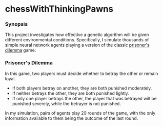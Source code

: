 # chessWithThinkingPawns

### Synopsis
This project investigates how effective a genetic algorithm will be given different environmental conditions. Specifically, I simulate thousands of simple neural network agents playing a version of the classic [prisoner's dilemma](https://www.investopedia.com/articles/investing/110513/utilizing-prisoners-dilemma-business-and-economy.asp) game. 


### Prisoner's Dilemma
In this game, two players must decide whether to betray the other or remain loyal.
- If both players betray on another, they are both punished moderately. 
- If neither betrays the other, they are both punished lightly. 
- If only one player betrays the other, the player that was betrayed will be punished severely, while the betrayer is not punished. 




In my simulation, pairs of agents play 20 rounds of the game, with the only information available to them being the outcome of the last round. 
